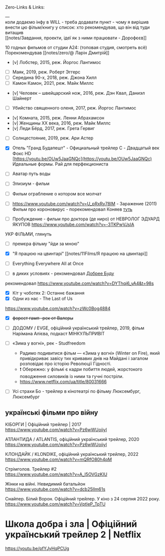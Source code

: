 Zero-Links & Links:

—  
коли додаємо інфу в WILL - треба додавати пункт - чому я вирішив внести цю фільм/книгу у список: хто рекомендував, що він від туди витащив  
[[notes/Завдання, проекти, ідеї як з ними працювати - Дорофєєв]]  

10 годных фильмов от студии А24:  (топовая студия, смотреть всё)   Порекомендував  [[notes/zero/@ Ларін Дмитрій]]
- [v] Лобстер, 2015, реж. Йоргос Лантимос 
- [ ] Маяк, 2019, реж. Роберт Эггерс  
- [ ] Середина 90-х, 2018, реж. Джона Хилл  
- [ ] Камон Камон, 2021, реж. Майк Миллс  
- [v] Человек – швейцарский нож, 2016, реж. Дэн Квал, Даниэл Шайнерт
- [ ] Убийство священного оленя, 2017, реж. Йоргос Лантимос  
- [v] Комната, 2015, реж. Ленни Абрахамсон
- [v] Женщины ХХ века, 2016, реж. Майк Миллс
- [v] Леди Бёрд, 2017, реж. Грета Гервиг  
- [ ] Солнцестояние, 2019, реж. Ари Астер  


- [x] Отель "Гранд Будапешт" - Официальный трейлер C - Двадцатый век Фокс HD  
[https://youtu.be/OUw5JaaGNQc](https://youtu.be/OUw5JaaGNQc)  Идеальные формы. Рай для перфекциониста

- [ ] Аватар путь воды

- [ ] Элизиум - фильм

- [ ] Фильм ограбление о котором все молчат

- [ ] https://www.youtube.com/watch?v=U_pRxRy78IM - Заражение (2011) Фильм про короновирус -  порекомендовал Коняев [туть](https://youtu.be/Q-W_sCrLNJs?t=1975)

- [ ] Пробуждение - фильм про доктора (де ниро) от НЕВРОЛОГ ЭДУАРД ЯКУПОВ https://www.youtube.com/watch?v=-3TKPwVJsIA

УКР ФІЛЬМИ, глянуть  
- [ ] премєра фільму "йди за мною"  
- [x] "Я працюю на цвинтарі" [[notes/11Films/Я працюю на цвинтарі]]

- [ ] Everything Everywhere All at Once
- [ ] в диких условиях - рекомендовал [Добрее Буду](https://www.youtube.com/@Dobrvan)

рекомендовал https://www.youtube.com/watch?v=DYThqi6_yA4&t=98s  
- [x] Кіт у чоботях 2: Останнє бажання  
- [x] Одни из нас - The Last of Us

https://www.youtube.com/watch?v=zWc0Bog4884  
- [x] ~~форест гамп -рек от Валеры~~

- [ ] ДОДОМУ / EVGE, офіційний український трейлер, 2019, фільм Нарімана Алієва, подкаст МІНКУЛЬПРИВІТ

- [ ] «Зима у вогні», рек - Studfreedom
	- Радимо подивитися фільм — «Зима у вогні» (Winter on Fire), який привідкриває завісу тих кривавих днів на Майдані і загалом розповідає про історію Революції Гідності.
	- ❗️ Обережно: у фільмі є кадри побиття людей, жорстокого поводження силовиків із ними та гучні постріли. 
	- https://www.netflix.com/ua/title/80031666


- [ ] Усі страхи Бо - трейлер в кінотеатрі по фільму Люксембург, Люксембург


## українські фільми про війну
КІБОРГИ | Офіційний трейлер | 2017  
https://www.youtube.com/watch?v=Pz6wWUoiiyI

АТЛАНТИДА / ATLANTIS, офіційний український трейлер, 2020  
https://www.youtube.com/watch?v=Pz6wWUoiiyI

КЛОНДАЙК / KLONDIKE, офіційний український трейлер, 2022  
https://www.youtube.com/watch?v=mQRfO80h4pM

Стрімголов. Трейлер #2  
https://www.youtube.com/watch?v=A_I5OVGzKIU

Жінки на війні. Невидимий батальйон  
https://www.youtube.com/watch?v=dcb25llm61s

Снайпер. Білий Ворон. Офіційний трейлер. У кіно з 24 серпня 2022 року.  
https://www.youtube.com/watch?v=VptIeP_TpTU



# Школа добра і зла | Офіційний український трейлер 2 | Netflix
https://youtu.be/pfYJyHqPCUg
